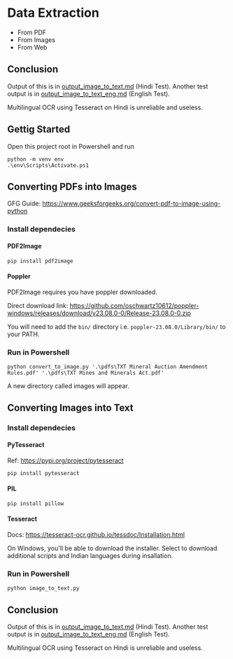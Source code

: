 # Data Extraction
- From PDF
- From Images
- From Web

## Conclusion
Output of this is in [output_image_to_text.md](output_image_to_text.md) (Hindi Test).
Another test output is in [output_image_to_text_eng.md](output_image_to_text_eng.md) (English Test).

Multilingual OCR using Tesseract on Hindi is unreliable and useless.

## Gettig Started
Open this project root in Powershell and run
```
python -m venv env
.\env\Scripts\Activate.ps1
```

## Converting PDFs into Images
GFG Guide: https://www.geeksforgeeks.org/convert-pdf-to-image-using-python

### Install dependecies
#### PDF2Image
```
pip install pdf2image
```

#### Poppler
PDF2Image requires you have poppler downloaded.

Direct download link: https://github.com/oschwartz10612/poppler-windows/releases/download/v23.08.0-0/Release-23.08.0-0.zip

You will need to add the `bin/` directory i.e. `poppler-23.08.0/Library/bin/` to your PATH.

### Run in Powershell
```
python convert_to_image.py '.\pdfs\TXT Mineral Auction Amendment Rules.pdf' '.\pdfs\TXT Mines and Minerals Act.pdf'
```

A new directory called images will appear.

## Converting Images into Text

### Install dependecies
#### PyTesseract
Ref: https://pypi.org/project/pytesseract
```
pip install pytesseract
```

#### PIL
```
pip install pillow
```

#### Tesseract
Docs: https://tesseract-ocr.github.io/tessdoc/Installation.html

On Windows, you'll be able to download the installer.
Select to download additional scripts and Indian languages during insallation.

### Run in Powershell
```
python image_to_text.py
```

## Conclusion
Output of this is in [output_image_to_text.md](output_image_to_text.md) (Hindi Test).
Another test output is in [output_image_to_text_eng.md](output_image_to_text_eng.md) (English Test).

Multilingual OCR using Tesseract on Hindi is unreliable and useless.
